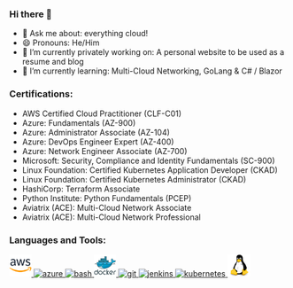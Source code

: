 ### Hi there 👋

- 💬 Ask me about: everything cloud!
- 😄 Pronouns: He/Him
- 🔭 I’m currently privately working on: A personal website to be used as a resume and blog
- 🌱 I’m currently learning: Multi-Cloud Networking, GoLang & C# / Blazor

<h3 align="left">Certifications:</h3>

 - AWS Certified Cloud Practitioner (CLF-C01)
 - Azure: Fundamentals (AZ-900)
 - Azure: Administrator Associate (AZ-104)
 - Azure: DevOps Engineer Expert (AZ-400)
 - Azure: Network Engineer Associate (AZ-700)
 - Microsoft: Security, Compliance and Identity Fundamentals (SC-900)
 - Linux Foundation: Certified Kubernetes Application Developer (CKAD)
 - Linux Foundation: Certified Kubernetes Administrator (CKAD)
 - HashiCorp: Terraform Associate
 - Python Institute: Python Fundamentals (PCEP)
 - Aviatrix (ACE): Multi-Cloud Network Associate
 - Aviatrix (ACE): Multi-Cloud Network Professional


<h3 align="left">Languages and Tools:</h3>
<p align="left"> <a href="https://aws.amazon.com" target="_blank" rel="noreferrer"> <img src="https://raw.githubusercontent.com/devicons/devicon/master/icons/amazonwebservices/amazonwebservices-original-wordmark.svg" alt="aws" width="40" height="40"/> </a> <a href="https://azure.microsoft.com/en-in/" target="_blank" rel="noreferrer"> <img src="https://www.vectorlogo.zone/logos/microsoft_azure/microsoft_azure-icon.svg" alt="azure" width="40" height="40"/> </a> <a href="https://www.gnu.org/software/bash/" target="_blank" rel="noreferrer"> <img src="https://www.vectorlogo.zone/logos/gnu_bash/gnu_bash-icon.svg" alt="bash" width="40" height="40"/> </a> <a href="https://www.docker.com/" target="_blank" rel="noreferrer"> <img src="https://raw.githubusercontent.com/devicons/devicon/master/icons/docker/docker-original-wordmark.svg" alt="docker" width="40" height="40"/> </a> <a href="https://git-scm.com/" target="_blank" rel="noreferrer"> <img src="https://www.vectorlogo.zone/logos/git-scm/git-scm-icon.svg" alt="git" width="40" height="40"/> </a> <a href="https://www.jenkins.io" target="_blank" rel="noreferrer"> <img src="https://www.vectorlogo.zone/logos/jenkins/jenkins-icon.svg" alt="jenkins" width="40" height="40"/> </a> <a href="https://kubernetes.io" target="_blank" rel="noreferrer"> <img src="https://www.vectorlogo.zone/logos/kubernetes/kubernetes-icon.svg" alt="kubernetes" width="40" height="40"/> </a> <a href="https://www.linux.org/" target="_blank" rel="noreferrer"> <img src="https://raw.githubusercontent.com/devicons/devicon/master/icons/linux/linux-original.svg" alt="linux" width="40" height="40"/> </a> </p>
